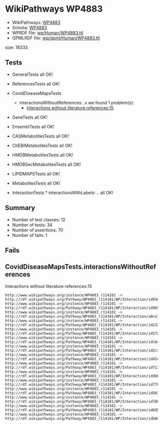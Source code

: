 # WikiPathways WP4883

* WikiPathways: [WP4883](https://identifiers.org/wikipathways:WP4883)
* Scholia: [WP4883](https://scholia.toolforge.org/wikipathways/WP4883)
* WPRDF file: [wp/Human/WP4883.ttl](../wp/Human/WP4883.ttl)
* GPMLRDF file: [wp/gpml/Human/WP4883.ttl](../wp/gpml/Human/WP4883.ttl)

size: 18333
## Tests

* GeneralTests all OK!

* ReferencesTests all OK!

* CovidDiseaseMapsTests
    * interactionsWithoutReferences: .x we found 1 problem(s):
        * [Interactions without literature references:15](#2e295b42)

* GeneTests all OK!

* EnsemblTests all OK!

* CASMetabolitesTests all OK!

* ChEBIMetabolitesTests all OK!

* HMDBMetabolitesTests all OK!

* HMDBSecMetabolitesTests all OK!

* LIPIDMAPSTests all OK!

* MetabolitesTests all OK!

* InteractionTests    * interactionsWithLabels: .. all OK!

## Summary

* Number of test classes: 12
* Number of tests: 34
* Number of assertions: 70
* Number of fails: 1

## Fails

<a name="2e295b42" />

## CovidDiseaseMapsTests.interactionsWithoutReferences

Interactions without literature references:15
```
http://www.wikipathways.org/instance/WP4883_r114101 -> http://rdf.wikipathways.org/Pathway/WP4883_r114101/WP/Interaction/id93eee6dc
http://www.wikipathways.org/instance/WP4883_r114101 -> http://rdf.wikipathways.org/Pathway/WP4883_r114101/WP/Interaction/id965b8019
http://www.wikipathways.org/instance/WP4883_r114101 -> http://rdf.wikipathways.org/Pathway/WP4883_r114101/WP/Interaction/a0ca7
http://www.wikipathways.org/instance/WP4883_r114101 -> http://rdf.wikipathways.org/Pathway/WP4883_r114101/WP/Interaction/id2338925
http://www.wikipathways.org/instance/WP4883_r114101 -> http://rdf.wikipathways.org/Pathway/WP4883_r114101/WP/Interaction/id27ade87d
http://www.wikipathways.org/instance/WP4883_r114101 -> http://rdf.wikipathways.org/Pathway/WP4883_r114101/WP/Interaction/idc649fb6a
http://www.wikipathways.org/instance/WP4883_r114101 -> http://rdf.wikipathways.org/Pathway/WP4883_r114101/WP/Interaction/id2c3a414b
http://www.wikipathways.org/instance/WP4883_r114101 -> http://rdf.wikipathways.org/Pathway/WP4883_r114101/WP/Interaction/id45cf6f5e
http://www.wikipathways.org/instance/WP4883_r114101 -> http://rdf.wikipathways.org/Pathway/WP4883_r114101/WP/Interaction/id7114ee4c
http://www.wikipathways.org/instance/WP4883_r114101 -> http://rdf.wikipathways.org/Pathway/WP4883_r114101/WP/Interaction/iddb6a1659
http://www.wikipathways.org/instance/WP4883_r114101 -> http://rdf.wikipathways.org/Pathway/WP4883_r114101/WP/Interaction/id770baa8e
http://www.wikipathways.org/instance/WP4883_r114101 -> http://rdf.wikipathways.org/Pathway/WP4883_r114101/WP/Interaction/id501a4bdc
http://www.wikipathways.org/instance/WP4883_r114101 -> http://rdf.wikipathways.org/Pathway/WP4883_r114101/WP/Interaction/id7806bdcd
http://www.wikipathways.org/instance/WP4883_r114101 -> http://rdf.wikipathways.org/Pathway/WP4883_r114101/WP/Interaction/id695320d0
http://www.wikipathways.org/instance/WP4883_r114101 -> http://rdf.wikipathways.org/Pathway/WP4883_r114101/WP/Interaction/idb0d71735

```
